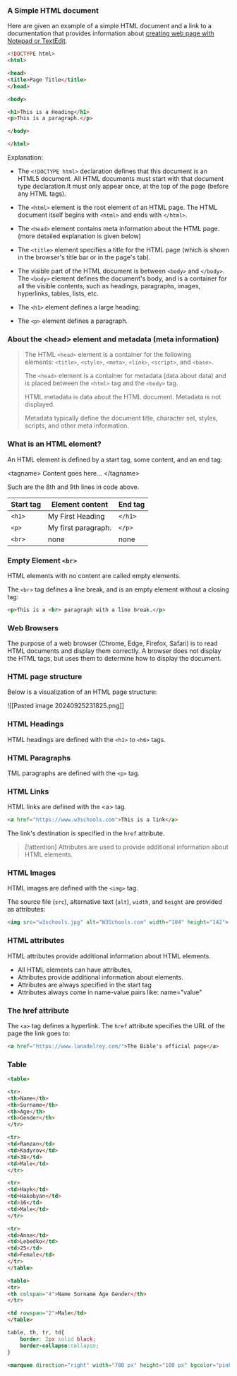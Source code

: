 ### A Simple HTML document

Here are given an example of a simple HTML document and a link to a documentation that provides information about [creating web page with Notepad or TextEdit](https://www.w3schools.com/html/html_editors.asp).


``` html
<!DOCTYPE html>
<html>

<head>
<title>Page Title</title>
</head>

<body>

<h1>This is a Heading</h1>
<p>This is a paragraph.</p>

</body>

</html>
```

Explanation:

- The `<!DOCTYPE html>` declaration defines that this document is an HTML5 document. All HTML documents must start with that document type declaration.It must only appear once, at the top of the page (before any HTML tags).
  
- The `<html>` element is the root element of an HTML page. The HTML document itself begins with `<html>` and ends with `</html>`.
  
- The `<head>` element contains meta information about the HTML page.(more detailed explanation is given below)

- The `<title>` element specifies a title for the HTML page (which is shown in the browser's title bar or in the page's tab).
  
- The visible part of the HTML document is between `<body>` and `</body>`. The `<body>` element defines the document's body, and is a container for all the visible contents, such as headings, paragraphs, images, hyperlinks, tables, lists, etc.
  
- The `<h1>` element defines a large heading.
  
- The `<p>` element defines a paragraph.

### About the \<head> element and metadata (meta information)

>The HTML `<head>` element is a container for the following elements: `<title>`, `<style>`, `<meta>`, `<link>`, `<script>`, and `<base>`.
>
>The `<head>` element is a container for metadata (data about data) and is placed between the `<html>` tag and the `<body>` tag.
>
>HTML metadata is data about the HTML document. Metadata is not displayed.
>
>Metadata typically define the document title, character set, styles, scripts, and other meta information.



### What is an HTML element?

An HTML element is defined by a start tag, some content, and an end tag:

\<tagname> Content goes here... \</tagname>

Such are the 8th and 9th lines in code above.

| Start tag | Element content       | End tag   |
| --------- | --------------------- | --------- |
| `<h1>`    | My First Heading      | `</h1>`   |
| `<p>`     | My first paragraph.   | `</p>`    |
| `<br>`    | none                  | none      |

### Empty Element `<br>`

HTML elements with no content are called empty elements.

The `<br>` tag defines a line break, and is an empty element without a closing tag:

```html
<p>This is a <br> paragraph with a line break.</p>
```


### Web Browsers

The purpose of a web browser (Chrome, Edge, Firefox, Safari) is to read HTML documents and display them correctly. A browser does not display the HTML tags, but uses them to determine how to display the document.

### HTML page structure

Below is a visualization of an HTML page structure:

![[Pasted image 20240925231825.png]]

### HTML Headings

HTML headings are defined with the `<h1>` to `<h6>` tags.

### HTML Paragraphs

TML paragraphs are defined with the `<p>` tag.

### HTML Links

HTML links are defined with the \<a> tag.

```html
<a href="https://www.w3schools.com">This is a link</a>
```

The link's destination is specified in the `href` attribute. 

> [!attention] 
> Attributes are used to provide additional information about HTML elements. 

### HTML Images

HTML images are defined with the `<img>` tag.

The source file (`src`), alternative text (`alt`), `width`, and `height`
are provided as attributes:

```html
<img src="w3schools.jpg" alt="W3Schools.com" width="104" height="142">
```

### HTML attributes

HTML attributes provide additional information about HTML elements.

- All HTML elements can have attributes,
- Attributes provide additional information about elements.
- Attributes are always specified in the start tag
- Attributes always come in name-value pairs like: name="value"

### The href attribute

The `<a>` tag defines a hyperlink. The `href` attribute specifies the URL of the page the link goes to: 

```html
<a href="https://www.lanadelrey.com/">The Bible's official page</a>
```



### Table

```html
<table>

<tr>
<th>Name</th>
<th>Surname</th>
<th>Age</th>
<th>Gender</th>
</tr>

<tr>
<td>Ramzan</td>
<td>Kadyrov</td>
<td>38</td>
<td>Male</td>
</tr>

<tr>
<td>Hayk</td>
<td>Hakobyan</td>
<td>16</td>
<td>Male</td>
</tr>

<tr>
<td>Anna</td>
<td>Lebedko</td>
<td>25</td>
<td>Female</td>
</tr>
</table>
```


```html
<table>
<tr>
<th colspan="4">Name Surname Age Gender</th>
</tr>

<td rowspan="2">Male</td>
</table>
```


```css
table, th, tr, td{
	border: 2px solid black;
	border-collapse:collapse;
}
```


```html
<marquee direction="right" width="700 px" height="100 px" bgcolor="pink" scrollamount="10" loop="5">Born to Die</marquee>
```